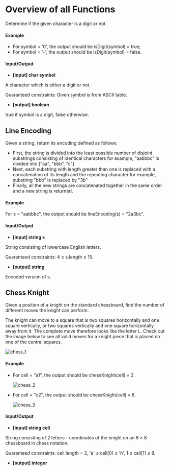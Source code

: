 # Overview of all Functions

Determine if the given character is a digit or not.

#### Example

* For symbol = '0', the output should be
  isDigit(symbol) = true;
* For symbol = '-', the output should be
  isDigit(symbol) = false.
#### Input/Output

* **[input] char symbol**

A character which is either a digit or not.

Guaranteed constraints:
Given symbol is from ASCII table.

* **[output] boolean**

true if symbol is a digit, false otherwise.

## Line Encoding

Given a string, return its encoding defined as follows:

* First, the string is divided into the least possible number of disjoint substrings consisting of identical characters
  for example, "aabbbc" is divided into ["aa", "bbb", "c"]
* Next, each substring with length greater than one is replaced with a concatenation of its length and the repeating character
  for example, substring "bbb" is replaced by "3b"
* Finally, all the new strings are concatenated together in the same order and a new string is returned.
#### Example

For s = "aabbbc", the output should be
lineEncoding(s) = "2a3bc".

#### Input/Output

* **[input] string s**

String consisting of lowercase English letters.

Guaranteed constraints:
4 ≤ s.length ≤ 15.

* **[output] string**

Encoded version of s.

## Chess Knight

Given a position of a knight on the standard chessboard, find the number of different moves the knight can perform.

The knight can move to a square that is two squares horizontally and one square vertically, or two squares vertically and one square horizontally away from it. The complete move therefore looks like the letter L. Check out the image below to see all valid moves for a knight piece that is placed on one of the central squares.

![chess_1](images/chess_1.png)

#### Example

* For cell = "a1", the output should be
  chessKnight(cell) = 2.

  ![chess_2](images/chess_2.png)

* For cell = "c2", the output should be
  chessKnight(cell) = 6.

  ![chess_3](images/chess_3.png)

#### Input/Output

* **[input] string cell**

String consisting of 2 letters - coordinates of the knight on an 8 × 8 chessboard in chess notation.

Guaranteed constraints:
cell.length = 2,
'a' ≤ cell[0] ≤ 'h',
1 ≤ cell[1] ≤ 8.

* **[output] integer**